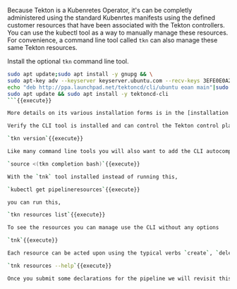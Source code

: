 Because Tekton is a Kubenretes Operator, it's can be completly administered using the standard Kubenrtes manifests using the defined customer resources that have been associated with the Tekton controllers. You can use the kubectl tool as a way to manually manage these resources. For convenience, a command line tool called `tkn` can also manage these same Tekton resources. 

Install the optional `tkn` command line tool.

```bash
sudo apt update;sudo apt install -y gnupg && \
sudo apt-key adv --keyserver keyserver.ubuntu.com --recv-keys 3EFE0E0A2F2F60AA && \
echo "deb http://ppa.launchpad.net/tektoncd/cli/ubuntu eoan main"|sudo tee /etc/apt/sources.list.d/tektoncd-ubuntu-cli.list && \
sudo apt update && sudo apt install -y tektoncd-cli
```{{execute}}

More details on its various installation forms is in the [installation documentation](https://github.com/tektoncd/cli).

Verify the CLI tool is installed and can control the Tekton control plane.

`tkn version`{{execute}}

Like many command line tools you will also want to add the CLI autocompletion. As you type lengthy commands the tab key will make the best guess to fill in the command details.

`source <(tkn completion bash)`{{execute}}

With the `tnk` tool installed instead of running this,

`kubectl get pipelineresources`{{execute}}

you can run this,

`tkn resources list`{{execute}}

To see the resources you can manage use the CLI without any options

`tnk`{{execute}}

Each resource can be acted upon using the typical verbs `create`, `delete`, `describe`, `list`.

`tnk resources --help`{{execute}}

Once you submit some declarations for the pipeline we will revisit this `tnk` tool.
